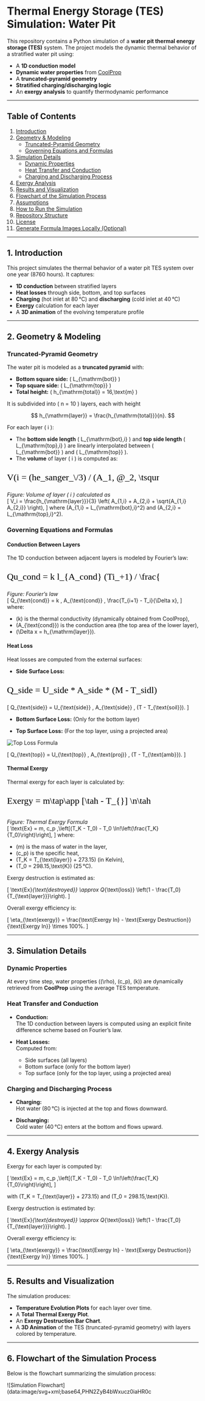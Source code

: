 # Thermal Energy Storage (TES) Simulation: Water Pit

This repository contains a Python simulation of a **water pit thermal energy storage (TES)** system. The project models the dynamic thermal behavior of a stratified water pit using:

- A **1D conduction model**
- **Dynamic water properties** from [CoolProp](https://github.com/CoolProp/CoolProp)
- A **truncated-pyramid geometry**
- **Stratified charging/discharging logic**
- An **exergy analysis** to quantify thermodynamic performance

---

## Table of Contents

1. [Introduction](#introduction)
2. [Geometry & Modeling](#geometry--modeling)
    - [Truncated-Pyramid Geometry](#truncated-pyramid-geometry)
    - [Governing Equations and Formulas](#governing-equations-and-formulas)
3. [Simulation Details](#simulation-details)
    - [Dynamic Properties](#dynamic-properties)
    - [Heat Transfer and Conduction](#heat-transfer-and-conduction)
    - [Charging and Discharging Process](#charging-and-discharging-process)
4. [Exergy Analysis](#exergy-analysis)
5. [Results and Visualization](#results-and-visualization)
6. [Flowchart of the Simulation Process](#flowchart-of-the-simulation-process)
7. [Assumptions](#assumptions)
8. [How to Run the Simulation](#how-to-run-the-simulation)
9. [Repository Structure](#repository-structure)
10. [License](#license)
11. [Generate Formula Images Locally (Optional)](#generate-formula-images-locally-optional)

---

## 1. Introduction

This project simulates the thermal behavior of a water pit TES system over one year (8760 hours). It captures:

- **1D conduction** between stratified layers  
- **Heat losses** through side, bottom, and top surfaces  
- **Charging** (hot inlet at 80 °C) and **discharging** (cold inlet at 40 °C)  
- **Exergy** calculation for each layer  
- A **3D animation** of the evolving temperature profile

---

## 2. Geometry & Modeling

### Truncated-Pyramid Geometry

The water pit is modeled as a **truncated pyramid** with:

- **Bottom square side:** \( L_{\mathrm{bot}} \)
- **Top square side:** \( L_{\mathrm{top}} \)
- **Total height:** \( h_{\mathrm{total}} = 16\,\text{m} \)

It is subdivided into \( n = 10 \) layers, each with height

$$
h_{\mathrm{layer}} = \frac{h_{\mathrm{total}}}{n}.
$$

For each layer \( i \):
- The **bottom side length** \( L_{\mathrm{bot},i} \) and **top side length** \( L_{\mathrm{top},i} \) are linearly interpolated between \( L_{\mathrm{bot}} \) and \( L_{\mathrm{top}} \).
- The **volume** of layer \( i \) is computed as:

![Volume Formula](data:image/svg+xml;base64,PHN2ZyB4bWxucz0iaHR0cDovL3d3dy53My5vcmcvMjAwMC9zdmciIHdpZHRoPSI0MDAiIGhlaWdodD0iNTAiPjx0ZXh0IHg9IjAiIHk9IjM1IiBmb250LXNpemU9IjI0IiBmaWxsPSJibGFjayI+VihpID0gKGhlX3Nhbmdlcl9cLzMpIC8gKEFfMSwgQF8yLCBcdHNxdXJlKFxfMSBpIEFfMikpPC90ZXh0Pjwvc3ZnPg==)

*Figure: Volume of layer \( i \) calculated as*  
\[
V_i = \frac{h_{\mathrm{layer}}}{3} \left( A_{1,i} + A_{2,i} + \sqrt{A_{1,i} A_{2,i}} \right),
\]
where \(A_{1,i} = L_{\mathrm{bot},i}^2\) and \(A_{2,i} = L_{\mathrm{top},i}^2\).

### Governing Equations and Formulas

#### Conduction Between Layers

The 1D conduction between adjacent layers is modeled by Fourier’s law:

![Fourier's Law](data:image/svg+xml;base64,PHN2ZyB4bWxucz0iaHR0cDovL3d3dy53My5vcmcvMjAwMC9zdmciIHdpZHRoPSI0MDAiIGhlaWdodD0iNTAiPjx0ZXh0IHg9IjAiIHk9IjM1IiBmb250LXNpemU9IjI0IiBmaWxsPSJibGFjayI+UXVfY29uZCA9IGsgbF97QV9jb25kfSAoVGlfKzEpIC8gXGZyYWN7IF90eH0gPC90ZXh0Pjwvc3ZnPg==)

*Figure: Fourier’s law*  
\[
Q_{\text{cond}} = k \, A_{\text{cond}} \, \frac{T_{i+1} - T_i}{\Delta x},
\]
where:
- \(k\) is the thermal conductivity (dynamically obtained from CoolProp),
- \(A_{\text{cond}}\) is the conduction area (the top area of the lower layer),
- \(\Delta x = h_{\mathrm{layer}}\).

#### Heat Loss

Heat losses are computed from the external surfaces:

- **Side Surface Loss:**

![Side Loss Formula](data:image/svg+xml;base64,PHN2ZyB4bWxucz0iaHR0cDovL3d3dy53My5vcmcvMjAwMC9zdmciIHdpZHRoPSI0MDAiIGhlaWdodD0iNTAiPjx0ZXh0IHg9IjAiIHk9IjM1IiBmb250LXNpemU9IjI0IiBmaWxsPSJibGFjayI+UV9zaWRlID0gVV9zaWRlICogQV9zaWRlICogKE0gLSBUX3NpZGwpPC90ZXh0Pjwvc3ZnPg==)

\[
Q_{\text{side}} = U_{\text{side}} \, A_{\text{side}} \, (T - T_{\text{soil}}).
\]

- **Bottom Surface Loss:** (Only for the bottom layer)

- **Top Surface Loss:** (For the top layer, using a projected area)

![Top Loss Formula](data:image/svg+xml;base64,PHN2ZyB4bWxucz0iaHR0cDovL3d3dy53My5vcmcvMjAwMC9zdmciIHdpZHRoPSI0MDAiIGhlaWdodD0iNTAiPjx0ZXh0IHg9IjAiIHk9IjM1IiBmb250LXNpemU9IjI0IiBmaWxsPSJibGFjayI+UV90b3AgPSBVX3RvcCkgKiBBX3RvcCAoVCAtIFRfYW1iKTx0ZXh0Pjwvc3ZnPg==)

\[
Q_{\text{top}} = U_{\text{top}} \, A_{\text{proj}} \, (T - T_{\text{amb}}).
\]

#### Thermal Exergy

Thermal exergy for each layer is calculated by:

![Exergy Formula](data:image/svg+xml;base64,PHN2ZyB4bWxucz0iaHR0cDovL3d3dy53My5vcmcvMjAwMC9zdmciIHdpZHRoPSI0MDAiIGhlaWdodD0iNjAiPjx0ZXh0IHg9IjAiIHk9IjM1IiBmb250LXNpemU9IjI0IiBmaWxsPSJibGFjayI+RXhlcmd5ID0gbVx0YXBcYXBwIFtcdGFoIC0gVF97fV0gXG5cdGFoPC90ZXh0Pjwvc3ZnPg==)

*Figure: Thermal Exergy Formula*  
\[
\text{Ex} = m\, c_p \,\left[(T_K - T_0) - T_0 \ln\!\left(\frac{T_K}{T_0}\right)\right],
\]
where:
- \(m\) is the mass of water in the layer,
- \(c_p\) is the specific heat,
- \(T_K = T_{\text{layer}} + 273.15\) (in Kelvin),
- \(T_0 = 298.15\,\text{K}\) (25 °C).

Exergy destruction is estimated as:

\[
\text{Ex}_{\text{destroyed}} \approx Q_{\text{loss}} \left(1 - \frac{T_0}{T_{\text{layer}}}\right).
\]

Overall exergy efficiency is:

\[
\eta_{\text{exergy}} = \frac{\text{Exergy In} - \text{Exergy Destruction}}{\text{Exergy In}} \times 100\%.
\]

---

## 3. Simulation Details

### Dynamic Properties

At every time step, water properties (\(\rho\), \(c_p\), \(k\)) are dynamically retrieved from **CoolProp** using the average TES temperature.

### Heat Transfer and Conduction

- **Conduction:**  
  The 1D conduction between layers is computed using an explicit finite difference scheme based on Fourier’s law.

- **Heat Losses:**  
  Computed from:
  - Side surfaces (all layers)
  - Bottom surface (only for the bottom layer)
  - Top surface (only for the top layer, using a projected area)

### Charging and Discharging Process

- **Charging:**  
  Hot water (80 °C) is injected at the top and flows downward.
  
- **Discharging:**  
  Cold water (40 °C) enters at the bottom and flows upward.

---

## 4. Exergy Analysis

Exergy for each layer is computed by:

\[
\text{Ex} = m\, c_p \,\left[(T_K - T_0) - T_0 \ln\!\left(\frac{T_K}{T_0}\right)\right],
\]

with \(T_K = T_{\text{layer}} + 273.15\) and \(T_0 = 298.15\,\text{K}\).

Exergy destruction is estimated by:

\[
\text{Ex}_{\text{destroyed}} \approx Q_{\text{loss}} \left(1 - \frac{T_0}{T_{\text{layer}}}\right).
\]

Overall exergy efficiency is:

\[
\eta_{\text{exergy}} = \frac{\text{Exergy In} - \text{Exergy Destruction}}{\text{Exergy In}} \times 100\%.
\]

---

## 5. Results and Visualization

The simulation produces:
- **Temperature Evolution Plots** for each layer over time.
- A **Total Thermal Exergy Plot**.
- An **Exergy Destruction Bar Chart**.
- A **3D Animation** of the TES (truncated-pyramid geometry) with layers colored by temperature.

---

## 6. Flowchart of the Simulation Process

Below is the flowchart summarizing the simulation process:

![Simulation Flowchart](data:image/svg+xml;base64,PHN2ZyB4bWxucz0iaHR0c
